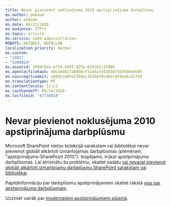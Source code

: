 ```yaml
---
title: Nevar pievienot noklusējuma 2010 apstiprinājuma darbplūsmu
ms.author: pebaum
author: pebaum
ms.date: 04/21/2020
ms.audience: ITPro
ms.topic: article
ms.service: o365-administration
ROBOTS: NOINDEX, NOFOLLOW
localization_priority: Normal
ms.custom:
- "1403"
- "5200024"
ms.assetid: 2060c9a1-e714-4d93-925e-629c82c35986
ms.openlocfilehash: ddc49a027a8d98cf31e6a319383d73d2680e6508
ms.sourcegitcommit: c6692ce0fa1358ec3529e59ca0ecdfdea4cdc759
ms.translationtype: MT
ms.contentlocale: lv-LV
ms.lasthandoff: 09/14/2020
ms.locfileid: "47734018"
---
```

# <a name="cant-add-default-2010-approval-workflow"></a>Nevar pievienot noklusējuma 2010 apstiprinājuma darbplūsmu

Microsoft SharePoint vietņu kolekcijā sarakstam vai bibliotēkai nevar pievienot globāli atkārtoti izmantojamas darbplūsmas (piemēram, "apstiprinājums-SharePoint 2010"). Iespējams, trūkst apstiprinājuma darbplūsmas. Lai atrisinātu šo problēmu, skatiet sadaļu [vai nevarat pievienot globāli atkārtoti izmantojamu darbplūsmu SharePoint sarakstam vai bibliotēkai](https://support.microsoft.com/help/4467263/sharepoint-designer-2013-shows-empty-wfpub-library).

Papildinformāciju par darbplūsmu apstiprinājumiem skatiet rakstā [viss par apstiprinājuma darbplūsmām](https://support.office.com/article/All-about-Approval-workflows-078C5A89-821F-44A9-9530-40BB34F9F742). 
 
Uzziniet vairāk par [modernajiem apstiprinājumiem plūsmā](https://flow.microsoft.com/blog/introducing-modern-approvals). 
  